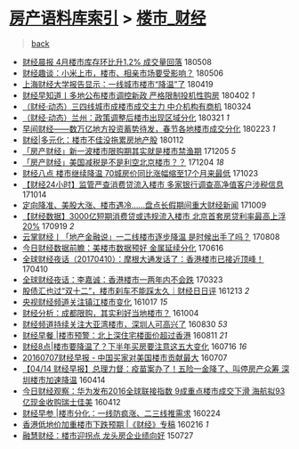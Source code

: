 [房产语料库索引](../../README.md)  > [楼市_财经](楼市_财经.md)
====
> [back](../README.md)

- [财经晨报 4月楼市库存环比升1.2% 成交量回落](http://jkwz.applinzi.com/ittc/7100671429555258385.html#%E8%B4%A2%E7%BB%8F%E6%99%A8%E6%8A%A5+4%E6%9C%88%E6%A5%BC%E5%B8%82%E5%BA%93%E5%AD%98%E7%8E%AF%E6%AF%94%E5%8D%871.2%25+%E6%88%90%E4%BA%A4%E9%87%8F%E5%9B%9E%E8%90%BD) 180508  
- [财经趣谈：小米上市，楼市、相亲市场要受影响？](http://jkwz.applinzi.com/ittc/7099908478846108682.html#%E8%B4%A2%E7%BB%8F%E8%B6%A3%E8%B0%88%EF%BC%9A%E5%B0%8F%E7%B1%B3%E4%B8%8A%E5%B8%82%EF%BC%8C%E6%A5%BC%E5%B8%82%E3%80%81%E7%9B%B8%E4%BA%B2%E5%B8%82%E5%9C%BA%E8%A6%81%E5%8F%97%E5%BD%B1%E5%93%8D%EF%BC%9F) 180506  
- [上海财经大学报告显示：一线城市楼市“降温”了](http://jkwz.applinzi.com/ittc/7093616203992138758.html#%E4%B8%8A%E6%B5%B7%E8%B4%A2%E7%BB%8F%E5%A4%A7%E5%AD%A6%E6%8A%A5%E5%91%8A%E6%98%BE%E7%A4%BA%EF%BC%9A%E4%B8%80%E7%BA%BF%E5%9F%8E%E5%B8%82%E6%A5%BC%E5%B8%82%E2%80%9C%E9%99%8D%E6%B8%A9%E2%80%9D%E4%BA%86) 180419  
- [财经早知道丨多地公布楼市调控新政 严格限制投机性购房](http://jkwz.applinzi.com/ittc/7087280968643904529.html#%E8%B4%A2%E7%BB%8F%E6%97%A9%E7%9F%A5%E9%81%93%E4%B8%A8%E5%A4%9A%E5%9C%B0%E5%85%AC%E5%B8%83%E6%A5%BC%E5%B8%82%E8%B0%83%E6%8E%A7%E6%96%B0%E6%94%BF+%E4%B8%A5%E6%A0%BC%E9%99%90%E5%88%B6%E6%8A%95%E6%9C%BA%E6%80%A7%E8%B4%AD%E6%88%BF) 180402 *1* 
- [（财经·动态）三四线城市成楼市成交主力 中介机构有商机](http://jkwz.applinzi.com/ittc/7084066677539210257.html#%EF%BC%88%E8%B4%A2%E7%BB%8F%C2%B7%E5%8A%A8%E6%80%81%EF%BC%89%E4%B8%89%E5%9B%9B%E7%BA%BF%E5%9F%8E%E5%B8%82%E6%88%90%E6%A5%BC%E5%B8%82%E6%88%90%E4%BA%A4%E4%B8%BB%E5%8A%9B+%E4%B8%AD%E4%BB%8B%E6%9C%BA%E6%9E%84%E6%9C%89%E5%95%86%E6%9C%BA) 180324  
- [（财经·动态）兰州：政策调整后楼市出现区域分化](http://jkwz.applinzi.com/ittc/7082871397510808587.html#%EF%BC%88%E8%B4%A2%E7%BB%8F%C2%B7%E5%8A%A8%E6%80%81%EF%BC%89%E5%85%B0%E5%B7%9E%EF%BC%9A%E6%94%BF%E7%AD%96%E8%B0%83%E6%95%B4%E5%90%8E%E6%A5%BC%E5%B8%82%E5%87%BA%E7%8E%B0%E5%8C%BA%E5%9F%9F%E5%88%86%E5%8C%96) 180321 *1* 
- [早间财经——数万亿地方投资蓄势待发，春节各地楼市成交分化](http://jkwz.applinzi.com/ittc/7073237411381642247.html#%E6%97%A9%E9%97%B4%E8%B4%A2%E7%BB%8F%E2%80%94%E2%80%94%E6%95%B0%E4%B8%87%E4%BA%BF%E5%9C%B0%E6%96%B9%E6%8A%95%E8%B5%84%E8%93%84%E5%8A%BF%E5%BE%85%E5%8F%91%EF%BC%8C%E6%98%A5%E8%8A%82%E5%90%84%E5%9C%B0%E6%A5%BC%E5%B8%82%E6%88%90%E4%BA%A4%E5%88%86%E5%8C%96) 180223 *1* 
- [财经|多元化：楼市不佳没拖累房地产股](http://jkwz.applinzi.com/ittc/7057500755672433671.html#%E8%B4%A2%E7%BB%8F%7C%E5%A4%9A%E5%85%83%E5%8C%96%EF%BC%9A%E6%A5%BC%E5%B8%82%E4%B8%8D%E4%BD%B3%E6%B2%A1%E6%8B%96%E7%B4%AF%E6%88%BF%E5%9C%B0%E4%BA%A7%E8%82%A1) 180112  
- [「房产财经」新一波楼市限购期其实就是楼市禁渔期](http://jkwz.applinzi.com/ittc/7043743892237714448.html#%E3%80%8C%E6%88%BF%E4%BA%A7%E8%B4%A2%E7%BB%8F%E3%80%8D%E6%96%B0%E4%B8%80%E6%B3%A2%E6%A5%BC%E5%B8%82%E9%99%90%E8%B4%AD%E6%9C%9F%E5%85%B6%E5%AE%9E%E5%B0%B1%E6%98%AF%E6%A5%BC%E5%B8%82%E7%A6%81%E6%B8%94%E6%9C%9F) 171205 *5* 
- [「房产财经」美国减税是不是利空北京楼市？？](http://jkwz.applinzi.com/ittc/7043156395338236945.html#%E3%80%8C%E6%88%BF%E4%BA%A7%E8%B4%A2%E7%BB%8F%E3%80%8D%E7%BE%8E%E5%9B%BD%E5%87%8F%E7%A8%8E%E6%98%AF%E4%B8%8D%E6%98%AF%E5%88%A9%E7%A9%BA%E5%8C%97%E4%BA%AC%E6%A5%BC%E5%B8%82%EF%BC%9F%EF%BC%9F) 171204 *18* 
- [财经八点 楼市继续降温 70城房价同比涨幅缩至17个月来最低](http://jkwz.applinzi.com/ittc/7027717393005151249.html#%E8%B4%A2%E7%BB%8F%E5%85%AB%E7%82%B9+%E6%A5%BC%E5%B8%82%E7%BB%A7%E7%BB%AD%E9%99%8D%E6%B8%A9+70%E5%9F%8E%E6%88%BF%E4%BB%B7%E5%90%8C%E6%AF%94%E6%B6%A8%E5%B9%85%E7%BC%A9%E8%87%B317%E4%B8%AA%E6%9C%88%E6%9D%A5%E6%9C%80%E4%BD%8E) 171023  
- [【财经24小时】监管严查消费贷流入楼市 多家银行调查高净值客户涉税信息](http://jkwz.applinzi.com/ittc/7024189298742658065.html#%E3%80%90%E8%B4%A2%E7%BB%8F24%E5%B0%8F%E6%97%B6%E3%80%91%E7%9B%91%E7%AE%A1%E4%B8%A5%E6%9F%A5%E6%B6%88%E8%B4%B9%E8%B4%B7%E6%B5%81%E5%85%A5%E6%A5%BC%E5%B8%82+%E5%A4%9A%E5%AE%B6%E9%93%B6%E8%A1%8C%E8%B0%83%E6%9F%A5%E9%AB%98%E5%87%80%E5%80%BC%E5%AE%A2%E6%88%B7%E6%B6%89%E7%A8%8E%E4%BF%A1%E6%81%AF) 171014  
- [定向降准、美股大涨、楼市遇冷……盘点长假期间重大财经新闻](http://jkwz.applinzi.com/ittc/7022444795484701713.html#%E5%AE%9A%E5%90%91%E9%99%8D%E5%87%86%E3%80%81%E7%BE%8E%E8%82%A1%E5%A4%A7%E6%B6%A8%E3%80%81%E6%A5%BC%E5%B8%82%E9%81%87%E5%86%B7%E2%80%A6%E2%80%A6%E7%9B%98%E7%82%B9%E9%95%BF%E5%81%87%E6%9C%9F%E9%97%B4%E9%87%8D%E5%A4%A7%E8%B4%A2%E7%BB%8F%E6%96%B0%E9%97%BB) 171009  
- [【财经数据】3000亿短期消费贷或违规流入楼市 北京首套房贷利率最高上浮20%](http://jkwz.applinzi.com/ittc/7015075215997142032.html#%E3%80%90%E8%B4%A2%E7%BB%8F%E6%95%B0%E6%8D%AE%E3%80%913000%E4%BA%BF%E7%9F%AD%E6%9C%9F%E6%B6%88%E8%B4%B9%E8%B4%B7%E6%88%96%E8%BF%9D%E8%A7%84%E6%B5%81%E5%85%A5%E6%A5%BC%E5%B8%82+%E5%8C%97%E4%BA%AC%E9%A6%96%E5%A5%97%E6%88%BF%E8%B4%B7%E5%88%A9%E7%8E%87%E6%9C%80%E9%AB%98%E4%B8%8A%E6%B5%AE20%25) 170919 *2* 
- [云掌财经丨「地产金融说」一二线楼市逐步降温 是时候出手了吗？](http://jkwz.applinzi.com/ittc/6999463010434024465.html#%E4%BA%91%E6%8E%8C%E8%B4%A2%E7%BB%8F%E4%B8%A8%E3%80%8C%E5%9C%B0%E4%BA%A7%E9%87%91%E8%9E%8D%E8%AF%B4%E3%80%8D%E4%B8%80%E4%BA%8C%E7%BA%BF%E6%A5%BC%E5%B8%82%E9%80%90%E6%AD%A5%E9%99%8D%E6%B8%A9+%E6%98%AF%E6%97%B6%E5%80%99%E5%87%BA%E6%89%8B%E4%BA%86%E5%90%97%EF%BC%9F) 170808  
- [今日财经数据前瞻：美楼市数据预好 金属延续分化](http://jkwz.applinzi.com/ittc/6979661002806133764.html#%E4%BB%8A%E6%97%A5%E8%B4%A2%E7%BB%8F%E6%95%B0%E6%8D%AE%E5%89%8D%E7%9E%BB%EF%BC%9A%E7%BE%8E%E6%A5%BC%E5%B8%82%E6%95%B0%E6%8D%AE%E9%A2%84%E5%A5%BD+%E9%87%91%E5%B1%9E%E5%BB%B6%E7%BB%AD%E5%88%86%E5%8C%96) 170616  
- [全球财经夜话（20170410）：摩根大通发话了：香港楼市已接近顶峰！](http://jkwz.applinzi.com/ittc/6954936477157950469.html#%E5%85%A8%E7%90%83%E8%B4%A2%E7%BB%8F%E5%A4%9C%E8%AF%9D%EF%BC%8820170410%EF%BC%89%EF%BC%9A%E6%91%A9%E6%A0%B9%E5%A4%A7%E9%80%9A%E5%8F%91%E8%AF%9D%E4%BA%86%EF%BC%9A%E9%A6%99%E6%B8%AF%E6%A5%BC%E5%B8%82%E5%B7%B2%E6%8E%A5%E8%BF%91%E9%A1%B6%E5%B3%B0%EF%BC%81) 170410  
- [全球财经夜话：李嘉诚：香港楼市一两年内不会跌](http://jkwz.applinzi.com/ittc/6948281699002745861.html#%E5%85%A8%E7%90%83%E8%B4%A2%E7%BB%8F%E5%A4%9C%E8%AF%9D%EF%BC%9A%E6%9D%8E%E5%98%89%E8%AF%9A%EF%BC%9A%E9%A6%99%E6%B8%AF%E6%A5%BC%E5%B8%82%E4%B8%80%E4%B8%A4%E5%B9%B4%E5%86%85%E4%B8%8D%E4%BC%9A%E8%B7%8C) 170323  
- [股债汇也过“双十二”，楼市刹车不能踩太久｜财经日日评](http://jkwz.applinzi.com/ittc/6911053121081312260.html#%E8%82%A1%E5%80%BA%E6%B1%87%E4%B9%9F%E8%BF%87%E2%80%9C%E5%8F%8C%E5%8D%81%E4%BA%8C%E2%80%9D%EF%BC%8C%E6%A5%BC%E5%B8%82%E5%88%B9%E8%BD%A6%E4%B8%8D%E8%83%BD%E8%B8%A9%E5%A4%AA%E4%B9%85%EF%BD%9C%E8%B4%A2%E7%BB%8F%E6%97%A5%E6%97%A5%E8%AF%84) 161213 *2* 
- [央视财经频道关注镇江楼市变化](http://jkwz.applinzi.com/ittc/6889904424981365765.html#%E5%A4%AE%E8%A7%86%E8%B4%A2%E7%BB%8F%E9%A2%91%E9%81%93%E5%85%B3%E6%B3%A8%E9%95%87%E6%B1%9F%E6%A5%BC%E5%B8%82%E5%8F%98%E5%8C%96) 161017 *15* 
- [财经分析：成都限购，其实利好当地楼市？](http://jkwz.applinzi.com/ittc/6885153607049020421.html#%E8%B4%A2%E7%BB%8F%E5%88%86%E6%9E%90%EF%BC%9A%E6%88%90%E9%83%BD%E9%99%90%E8%B4%AD%EF%BC%8C%E5%85%B6%E5%AE%9E%E5%88%A9%E5%A5%BD%E5%BD%93%E5%9C%B0%E6%A5%BC%E5%B8%82%EF%BC%9F) 161004  
- [财经频道持续关注大亚湾楼市，深圳人可高兴了](http://jkwz.applinzi.com/ittc/6872208969816343556.html#%E8%B4%A2%E7%BB%8F%E9%A2%91%E9%81%93%E6%8C%81%E7%BB%AD%E5%85%B3%E6%B3%A8%E5%A4%A7%E4%BA%9A%E6%B9%BE%E6%A5%BC%E5%B8%82%EF%BC%8C%E6%B7%B1%E5%9C%B3%E4%BA%BA%E5%8F%AF%E9%AB%98%E5%85%B4%E4%BA%86) 160830 *53* 
- [财经早餐 |楼市预警：北上深住宅楼面价超过香港](http://jkwz.applinzi.com/ittc/6865028606799119365.html#%E8%B4%A2%E7%BB%8F%E6%97%A9%E9%A4%90+%7C%E6%A5%BC%E5%B8%82%E9%A2%84%E8%AD%A6%EF%BC%9A%E5%8C%97%E4%B8%8A%E6%B7%B1%E4%BD%8F%E5%AE%85%E6%A5%BC%E9%9D%A2%E4%BB%B7%E8%B6%85%E8%BF%87%E9%A6%99%E6%B8%AF) 160811 *21* 
- [财经8点|楼市要降温了？下半年买房要注意这五大变化](http://jkwz.applinzi.com/ittc/6855593314912568324.html#%E8%B4%A2%E7%BB%8F8%E7%82%B9%7C%E6%A5%BC%E5%B8%82%E8%A6%81%E9%99%8D%E6%B8%A9%E4%BA%86%EF%BC%9F%E4%B8%8B%E5%8D%8A%E5%B9%B4%E4%B9%B0%E6%88%BF%E8%A6%81%E6%B3%A8%E6%84%8F%E8%BF%99%E4%BA%94%E5%A4%A7%E5%8F%98%E5%8C%96) 160716 *16* 
- [20160707财经早报 - 中国买家对美国楼市贡献最大](http://jkwz.applinzi.com/ittc/6852058368008782852.html#20160707%E8%B4%A2%E7%BB%8F%E6%97%A9%E6%8A%A5+-+%E4%B8%AD%E5%9B%BD%E4%B9%B0%E5%AE%B6%E5%AF%B9%E7%BE%8E%E5%9B%BD%E6%A5%BC%E5%B8%82%E8%B4%A1%E7%8C%AE%E6%9C%80%E5%A4%A7) 160707  
- [【04/14 财经早报】总理力督：疫苗案办了！五险一金降了、叫停房产众筹 深圳楼市加速降温](http://jkwz.applinzi.com/ittc/6820881117691249668.html#%E3%80%9004%2F14+%E8%B4%A2%E7%BB%8F%E6%97%A9%E6%8A%A5%E3%80%91%E6%80%BB%E7%90%86%E5%8A%9B%E7%9D%A3%EF%BC%9A%E7%96%AB%E8%8B%97%E6%A1%88%E5%8A%9E%E4%BA%86%EF%BC%81%E4%BA%94%E9%99%A9%E4%B8%80%E9%87%91%E9%99%8D%E4%BA%86%E3%80%81%E5%8F%AB%E5%81%9C%E6%88%BF%E4%BA%A7%E4%BC%97%E7%AD%B9+%E6%B7%B1%E5%9C%B3%E6%A5%BC%E5%B8%82%E5%8A%A0%E9%80%9F%E9%99%8D%E6%B8%A9) 160414  
- [今日财经观察：华为发布2016全球联接指数 9成重点楼市成交下滑 海航拟93亿现金收购瑞士佳美](http://jkwz.applinzi.com/ittc/6820108659614827525.html#%E4%BB%8A%E6%97%A5%E8%B4%A2%E7%BB%8F%E8%A7%82%E5%AF%9F%EF%BC%9A%E5%8D%8E%E4%B8%BA%E5%8F%91%E5%B8%832016%E5%85%A8%E7%90%83%E8%81%94%E6%8E%A5%E6%8C%87%E6%95%B0+9%E6%88%90%E9%87%8D%E7%82%B9%E6%A5%BC%E5%B8%82%E6%88%90%E4%BA%A4%E4%B8%8B%E6%BB%91+%E6%B5%B7%E8%88%AA%E6%8B%9F93%E4%BA%BF%E7%8E%B0%E9%87%91%E6%94%B6%E8%B4%AD%E7%91%9E%E5%A3%AB%E4%BD%B3%E7%BE%8E) 160412  
- [财经早参 |楼市分化：一线防疯涨、二三线推需求](http://jkwz.applinzi.com/ittc/6802307315768230917.html#%E8%B4%A2%E7%BB%8F%E6%97%A9%E5%8F%82+%7C%E6%A5%BC%E5%B8%82%E5%88%86%E5%8C%96%EF%BC%9A%E4%B8%80%E7%BA%BF%E9%98%B2%E7%96%AF%E6%B6%A8%E3%80%81%E4%BA%8C%E4%B8%89%E7%BA%BF%E6%8E%A8%E9%9C%80%E6%B1%82) 160224  
- [香港低地价加重楼市下跌预期 |《财经》专稿](http://jkwz.applinzi.com/ittc/6799356888772772869.html#%E9%A6%99%E6%B8%AF%E4%BD%8E%E5%9C%B0%E4%BB%B7%E5%8A%A0%E9%87%8D%E6%A5%BC%E5%B8%82%E4%B8%8B%E8%B7%8C%E9%A2%84%E6%9C%9F+%7C%E3%80%8A%E8%B4%A2%E7%BB%8F%E3%80%8B%E4%B8%93%E7%A8%BF) 160216 *1* 
- [融慧财经：楼市迎拐点 龙头房企业绩向好](http://jkwz.applinzi.com/ittc/547650615329363212.html#%E8%9E%8D%E6%85%A7%E8%B4%A2%E7%BB%8F%EF%BC%9A%E6%A5%BC%E5%B8%82%E8%BF%8E%E6%8B%90%E7%82%B9+%E9%BE%99%E5%A4%B4%E6%88%BF%E4%BC%81%E4%B8%9A%E7%BB%A9%E5%90%91%E5%A5%BD) 150727  
